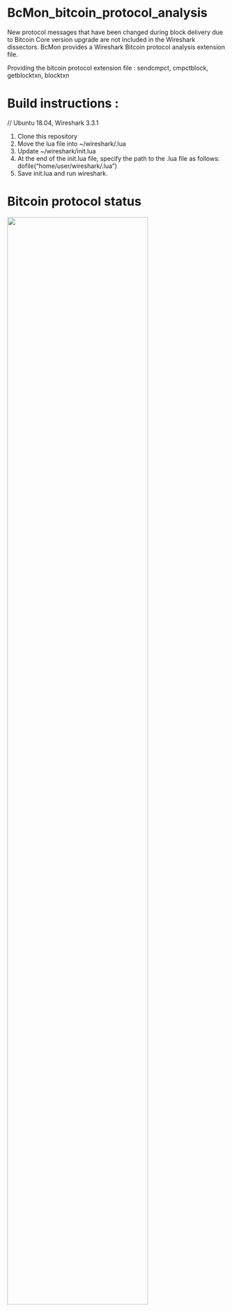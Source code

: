 # BcMon_bitcoin_protocol_analysis
New protocol messages that have been changed during block delivery due to Bitcoin Core version upgrade are not included in the Wireshark dissectors.
BcMon provides a Wireshark Bitcoin protocol analysis extension file.

Providing the bitcoin protocol extension file
: sendcmpct, cmpctblock, getblocktxn, blocktxn

# Build instructions :
// Ubuntu 18.04, Wireshark 3.3.1

1. Clone this repository 
2. Move the lua file into ~/wireshark/<filename>.lua
3. Update ~/wireshark/init.lua
4. At the end of the init.lua file, specify the path to the <filename>.lua file 
as follows: dofile(“home/user/wireshark/<filename>.lua”)
5. Save init.lua and run wireshark.

# Bitcoin protocol status
<img src="https://user-images.githubusercontent.com/57450244/96885041-2958ec00-14bd-11eb-8653-e4b0dceed001.JPG" width="80%"></img>
